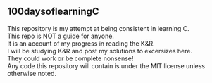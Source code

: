 ## 100daysoflearningC

This repository is my attempt at being consistent in learning C.<br />
This repo is NOT a guide for anyone.<br />
It is an account of my progress in reading the K&R.<br />
I will be studying K&R and post my solutions to excersizes here.<br />
They could work or be complete nonsense!<br />
Any code this repository will contain is under the MIT license unless otherwise noted.
